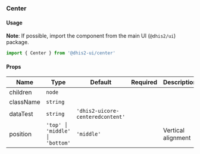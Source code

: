 ### Center

#### Usage

**Note**: If possible, import the component from the main UI (`@dhis2/ui`) package.

```js
import { Center } from '@dhis2-ui/center'
```

#### Props

| Name      | Type                          | Default                          | Required | Description        |
| --------- | ----------------------------- | -------------------------------- | -------- | ------------------ |
| children  | `node`                        |                                  |          |                    |
| className | `string`                      |                                  |          |                    |
| dataTest  | `string`                      | `'dhis2-uicore-centeredcontent'` |          |                    |
| position  | `'top' │ 'middle' │ 'bottom'` | `'middle'`                       |          | Vertical alignment |
